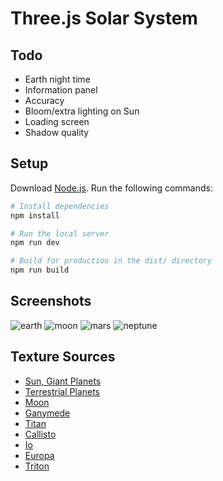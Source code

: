 # Three.js Solar System

## Todo

- Earth night time
- Information panel
- Accuracy
- Bloom/extra lighting on Sun
- Loading screen
- Shadow quality

## Setup

Download [Node.js](https://nodejs.org/en/download/).
Run the following commands:

```bash
# Install dependencies
npm install

# Run the local server
npm run dev

# Build for production in the dist/ directory
npm run build
```

## Screenshots

![earth](https://github.com/KyleGough/solar-system/assets/24881448/ca9ca06e-36a7-46f8-91cc-5942df1e3906)
![moon](https://github.com/KyleGough/solar-system/assets/24881448/d22fcdad-d7bc-4bf1-b026-9967317b1a69)
![mars](https://github.com/KyleGough/solar-system/assets/24881448/7b6806d4-d8ff-400e-8405-afb8f189acbc)
![neptune](https://github.com/KyleGough/solar-system/assets/24881448/a5677621-40ab-4aa5-a14e-f928010e1806)

## Texture Sources

- [Sun, Giant Planets](https://www.solarsystemscope.com/textures/)
- [Terrestrial Planets](https://planetpixelemporium.com/planets.html)
- [Moon](https://svs.gsfc.nasa.gov/4720)
- [Ganymede](https://www.deviantart.com/askaniy/art/Ganymede-Texture-Map-11K-808732114)
- [Titan](https://planet-texture-maps.fandom.com/wiki/Titan)
- [Callisto](http://bjj.mmedia.is/data/callisto/)
- [Io](https://phys.org/news/2014-12-solar-worlds-distant-exoplanets.html)
- [Europa](https://www.johnstonsarchive.net/spaceart/cylmaps.html)
- [Triton](https://www.go-astronomy.com/planets/neptune-moon-triton.htm)
